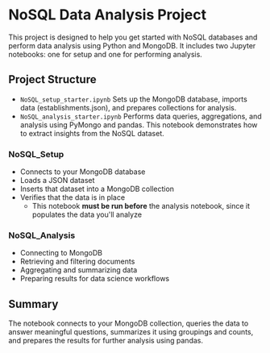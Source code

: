 # NoSQL Data Analysis Project

This project is designed to help you get started with NoSQL databases and perform data analysis using Python and MongoDB. It includes two Jupyter notebooks: one for setup and one for performing analysis.

## Project Structure

- `NoSQL_setup_starter.ipynb`
   Sets up the MongoDB database, imports data (establishments.json), and prepares collections for analysis.
- `NoSQL_analysis_starter.ipynb`
   Performs data queries, aggregations, and analysis using PyMongo and pandas. This notebook demonstrates how to extract insights from the NoSQL dataset.

### NoSQL_Setup

- Connects to your MongoDB database
- Loads a JSON dataset
- Inserts that dataset into a MongoDB collection
- Verifies that the data is in place
  - This notebook **must be run before** the analysis notebook, since it populates the data you'll analyze

### NoSQL_Analysis

- Connecting to MongoDB
- Retrieving and filtering documents
- Aggregating and summarizing data
- Preparing results for data science workflows

## Summary

The notebook connects to your MongoDB collection, queries the data to answer meaningful questions, summarizes it using groupings and counts, and prepares the results for further analysis using pandas.